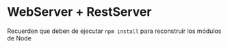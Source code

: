 # WebServer + RestServer

Recuerden que deben de ejecutar `npm install` para reconstruir los módulos de Node
